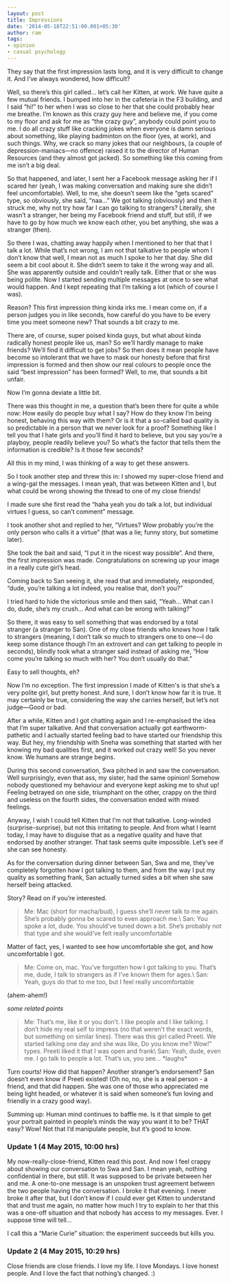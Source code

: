 ```yaml
---
layout: post
title: Impressions
date: '2014-05-18T22:51:00.001+05:30'
author: ram
tags:
- opinion
- casual psychology
---
```


They say that the first impression lasts long, and it is very difficult to change it. And I’ve always wondered, how difficult?

Well, so there’s this girl called… let’s call her Kitten, at work. We have quite a few mutual friends. I bumped into her in the cafeteria in the F3 building, and I said “hi!” to her when I was so close to her that she could probably hear me breathe. I’m known as this crazy guy here and believe me, if you come to my floor and ask for me as “the crazy guy”, anybody could point you to me. I do all crazy stuff like cracking jokes when everyone is damn serious about something, like playing badminton on the floor (yes, at work), and such things. Why, we crack so many jokes that our neighbours, (a couple of depression-maniacs—no offence) raised it to the director of Human Resources (and they almost got jacked). So something like this coming from me isn’t a big deal.

So that happened, and later, I sent her a Facebook message asking her if I scared her (yeah, I was making conversation and making sure she didn’t feel uncomfortable). Well, to me, she doesn’t seem like the “gets scared” type, so obviously, she said, “naa…” We got talking (obviously) and then it struck me, why not try how far I can go talking to strangers? Literally, she wasn’t a stranger, her being my Facebook friend and stuff, but still, if we have to go by how much we know each other, you bet anything, she was a stranger (then).

So there I was, chatting away happily when I mentioned to her that that I talk a lot. While that’s not wrong, I am not that talkative to people whom I don’t know that well, I mean not as much I spoke to her that day. She did seem a bit cool about it. She didn’t seem to take it the wrong way and all. She was apparently outside and couldn’t really talk. Either that or she was being polite. Now I started sending multiple messages at once to see what would happen. And I kept repeating that I’m talking a lot (which of course I was).

Reason? This first impression thing kinda irks me. I mean come on, if a person judges you in like seconds, how careful do you have to be every time you meet someone new? That sounds a bit crazy to me.

There are, of course, super poised kinda guys, but what about kinda radically honest people like us, man? So we’ll hardly manage to make friends? We’ll find it difficult to get jobs? So then does it mean people have become so intolerant that we have to mask our honesty before that first impression is formed and then show our real colours to people once the said “best impression” has been formed? Well, to me, that sounds a bit unfair.

Now I’m gonna deviate a little bit.

There was this thought in me, a question that’s been there for quite a while now: How easily do people buy what I say? How do they know I’m being honest, behaving this way with them? Or is it that a so-called bad quality is so predictable in a person that we never look for a proof? Something like I tell you that I hate girls and you’ll find it hard to believe, but you say you’re a playboy, people readily believe you? So what’s the factor that tells them the information is credible? Is it those few seconds?

All this in my mind, I was thinking of a way to get these answers.

So I took another step and threw this in: I showed my super-close friend and a wing-gal the messages. I mean yeah, that was between Kitten and I, but what could be wrong showing the thread to one of my close friends!

I made sure she first read the “haha yeah you do talk a lot, but individual virtues I guess, so can’t comment” message.

I took another shot and replied to her, “Virtues? Wow probably you’re the only person who calls it a virtue” (that was a lie; funny story, but sometime later).

She took the bait and said, “I put it in the nicest way possible”. And there, the first impression was made. Congratulations on screwing up your image in a really cute girl’s head.

Coming back to San seeing it, she read that and immediately, responded, “dude, you’re talking a lot indeed, you realise that, don’t you?”

I tried hard to hide the victorious smile and then said, “Yeah… What can I do, dude, she’s my crush… And what can be wrong with talking?”

So there, it was easy to sell something that was endorsed by a total stranger (a stranger to San). One of my close friends who knows how I talk to strangers (meaning, I don’t talk so much to strangers one to one—I do keep some distance though I’m an extrovert and can get talking to people in seconds), blindly took what a stranger said instead of asking me, “How come you’re talking so much with her? You don’t usually do that.”

Easy to sell thoughts, eh?

Now I’m no exception. The first impression I made of Kitten's is that she’s a very polite girl, but pretty honest. And sure, I don’t know how far it is true. It may certainly be true, considering the way she carries herself, but let’s not judge—Good or bad.

After a while, Kitten and I got chatting again and I re-emphasised the idea that I’m super talkative. And that conversation actually got earthworm-pathetic and I actually started feeling bad to have started our friendship this way. But hey, my friendship with Sneha was something that started with her knowing my bad qualities first, and it worked out crazy well! So you never know. We humans are strange begins.

During this second conversation, Swa pitched in and saw the conversation. Well surprisingly, even that ass, my sister, had the same opinion! Somehow nobody questioned my behaviour and everyone kept asking me to shut up! Feeling betrayed on one side, triumphant on the other, crappy on the third and useless on the fourth sides, the conversation ended with mixed feelings.

Anyway, I wish I could tell Kitten that I’m not that talkative. Long-winded (surprise-surprise), but not this irritating to people. And from what I learnt today, I may have to disguise that as a negative quality and have that endorsed by another stranger. That task seems quite impossible. Let’s see if she can see honesty.

As for the conversation during dinner between San, Swa and me, they’ve completely forgotten how I got talking to them, and from the way I put my quality as something frank, San actually turned sides a bit when she saw herself being attacked.

Story? Read on if you’re interested.

> Me: Mac (short for macha/bud), I guess she’ll never talk to me again. She’s probably gonna be scared to even approach me.\\
San: You spoke a lot, dude. You should’ve tuned down a bit. She’s probably not that type and she would’ve felt really uncomfortable

Matter of fact, yes, I wanted to see how uncomfortable she got, and how uncomfortable I got.

> Me: Come on, mac. You’ve forgotten how I got talking to you. That’s me, dude, I talk to strangers as if I’ve known them for ages.\\
San: Yeah, guys do that to me too, but I feel really uncomfortable

(ahem-ahem!)

*some related points*

> Me: That’s me, like it or you don’t. I like people and I like talking. I don’t hide my real self to impress (no that weren’t the exact words, but something on similar lines). There was this girl called Preeti. We started talking one day and she was like, Do you know me? Wow!” types. Preeti liked it that I was open and frank\\
San: Yeah, dude, even me. I go talk to people a lot. That’s us, you see… \*laughs\*

Turn courts! How did that happen? Another stranger’s endorsement? San doesn’t even know if Preeti existed! (Oh no, no, she is a real person - a friend, and that did happen. She was one of those who appreciated me being light headed, or whatever it is said when someone’s fun loving and friendly in a crazy good way).

Summing up: Human mind continues to baffle me. Is it that simple to get your portrait painted in people’s minds the way you want it to be? THAT easy? Wow! Not that I’d manipulate people, but it’s good to know.

### Update 1 (4 May 2015, 10:00 hrs)

My now-really-close-friend, Kitten read this post. And now I feel crappy about showing our conversation to Swa and San. I mean yeah, nothing confidential in there, but still. It was supposed to be private between her and me. A one-to-one message is an unspoken trust agreement between the two people having the conversation. I broke it that evening. I never broke it after that, but I don’t know if I could ever get Kitten to understand that and trust me again, no matter how much I try to explain to her that this was a one-off situation and that nobody has access to my messages. Ever. I suppose time will tell…

I call this a “Marie Curie” situation: the experiment succeeds but kills you.

### Update 2 (4 May 2015, 10:29 hrs)

Close friends are close friends. I love my life. I love Mondays. I love honest people. And I love the fact that nothing’s changed. :)
